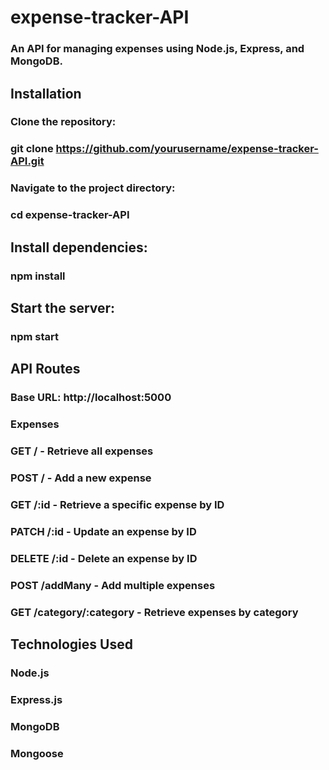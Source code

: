 # expense-tracker-API

### An API for managing expenses using Node.js, Express, and MongoDB.

## Installation

### Clone the repository:

### git clone https://github.com/yourusername/expense-tracker-API.git

### Navigate to the project directory:

### cd expense-tracker-API

## Install dependencies:

### npm install

## Start the server:

### npm start

## API Routes

### Base URL: http://localhost:5000

### Expenses

### GET / - Retrieve all expenses

### POST / - Add a new expense

### GET /:id - Retrieve a specific expense by ID

### PATCH /:id - Update an expense by ID

### DELETE /:id - Delete an expense by ID

### POST /addMany - Add multiple expenses

### GET /category/:category - Retrieve expenses by category

## Technologies Used

### Node.js

### Express.js

### MongoDB

### Mongoose
